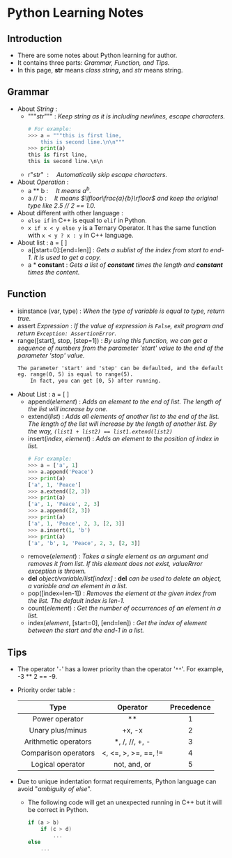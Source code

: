 # Python Learning Notes

## Introduction

- There are some notes about Python learning for author.
- It contains three parts: *Grammar, Function, and Tips.*
- In this page, **str** means *class string*, and *str* means string.


## Grammar

- About *String* :
  - """*str*""" : *Keep string as it is including newlines, escape characters.*
      ```py
      # For example:
      >>> a = """this is first line,
          this is second line.\n\n"""
      >>> print(a)
      this is first line,
      this is second line.\n\n
      ```
  - r"*str*"&nbsp; : &emsp;*Automatically skip escape characters.*
- About *Operation* :
  - a ** b : &emsp;*It means $a^{b}$.*
  - a // b : &emsp;*It means $\lfloor\frac{a}{b}\rfloor$ and keep the original type like 2.5 // 2 == 1.0.*
- About different with other language :
  - `else if` in C++ is equal to `elif` in Python.
  - `x if x < y else y` is a Ternary Operator. It has the same function with `x < y ? x : y` in C++ language.
- About list : a = [ ]
  - a[[start=0]:[end=len]] : *Gets a sublist of the index from start to end-1. It is used to get a copy.*
  - a * **constant** : *Gets a list of **constant** times the length and **constant** times the content.*


## Function

- isinstance (var, type) : *When the type of variable is equal to type, return true.*
- assert *Expression* : *If the value of expression is `False`, exit program and return `Exception: AssertionError`.* 
- range([start], stop, [step=1]) : *By using this function, we can get a sequence of numbers from the parameter 'start' value to the end of the parameter 'stop' value.*
    ```html
    The parameter 'start' and 'step' can be defaulted, and the default step is 1.
    eg. range(0, 5) is equal to range(5).
        In fact, you can get [0, 5) after running.
    ```
- About List : a = [ ]
  - append(*element*) : *Adds an element to the end of list. The length of the list will increase by one.*
  - extend(*list*) : *Adds all elements of another list to the end of the list. The length of the list will increase by the length of another list. By the way, `(list1 + list2) == list1.extend(list2)`*
  - insert(*index, element*) : *Adds an element to the position of index in list.*
    ```py
    # For example:
    >>> a = ['a', 1]
    >>> a.append('Peace')
    >>> print(a)
    ['a', 1, 'Peace']
    >>> a.extend([2, 3])
    >>> print(a)
    ['a', 1, 'Peace', 2, 3]
    >>> a.append([2, 3])
    >>> print(a)
    ['a', 1, 'Peace', 2, 3, [2, 3]]
    >>> a.insert(1, 'b')
    >>> print(a)
    ['a', 'b', 1, 'Peace', 2, 3, [2, 3]]
    ```
  - remove(*element*) : *Takes a single element as an argument and removes it from list. If this element does not exist, valueRrror exception is thrown.*
  - **del** *object/variable/list[index]* : **del** *can be used to delete an object, a variable and an element in a list.*
  - pop([index=len-1]) : *Removes the element at the given index from the list. The default index is len-1.*
  - count(*element*) : *Get the number of occurrences of an element in a list.*
  - index(*element*, [start=0], [end=len]) : *Get the index of element between the start and the end-1 in a list.*

## Tips
- The operator '`-`' has a lower priority than the operator '`**`'. For example, -3 ** 2 == -9.
- Priority order table :

    |         Type         |       Operator       | Precedence |
    | :------------------: | :------------------: | :--------: |
    |    Power operator    |          **          |     1      |
    |   Unary plus/minus   |        +x, -x        |     2      |
    | Arithmetic operators |    *, /, //, +, -    |     3      |
    | Comparison operators | <, <=, >, >=, ==, != |     4      |
    |   Logical operator   |     not, and, or     |     5      |

- Due to unique indentation format requirements, Python language can avoid "*ambiguity of else*". 
    - The following code will get an unexpected running in C++ but it will be correct in Python.
        ```C++
        if (a > b) 
            if (c > d)
                ...
        else
            ...
        ```

